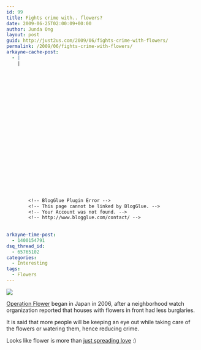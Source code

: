 ```yaml
---
id: 99
title: Fights crime with.. flowers?
date: 2009-06-25T02:00:09+00:00
author: Junda Ong
layout: post
guid: http://just2us.com/2009/06/fights-crime-with-flowers/
permalink: /2009/06/fights-crime-with-flowers/
arkayne-cache-post:
  - |
    |
        
        
        
        
        
        
        
        
        
        
        
        
        
        
        
        
        
        
        
        
        
        
        
        <!-- BlogGlue Plugin Error -->
        <!-- This page cannot be linked by BlogGlue. -->
        <!-- Your Account was not found. -->
        <!-- http://www.blogglue.com/contact/ -->
        
        
arkayne-time-post:
  - 1400154791
dsq_thread_id:
  - 65765102
categories:
  - Interesting
tags:
  - Flowers
---
```

<a href="http://www.weirdasianews.com/2009/06/24/japanese-fight-crime-flowers/" onclick="__gaTracker('send', 'event', 'outbound-article', 'http://www.weirdasianews.com/2009/06/24/japanese-fight-crime-flowers/', '');"><img src="http://www.weirdasianews.com/wp-content/uploads/2009/06/japanflowers2.jpg" /></a>

<a href="http://www.weirdasianews.com/2009/06/24/japanese-fight-crime-flowers/" onclick="__gaTracker('send', 'event', 'outbound-article', 'http://www.weirdasianews.com/2009/06/24/japanese-fight-crime-flowers/', 'Operation Flower');">Operation Flower</a> began in Japan in 2006, after a neighborhood watch organization reported that houses with flowers in front had less burglaries.

It is said that more people will be keeping an eye out while taking care of the flowers or watering them, hence reducing crime.

Looks like flower is more than <a href="http://just2us.com/2009/06/flowers/" onclick="__gaTracker('send', 'event', 'outbound-article', 'http://just2us.com/2009/06/flowers/', 'just spreading love');">just spreading love</a> :)

<div style="font-size:0px;height:0px;line-height:0px;margin:0;padding:0;clear:both">
</div>